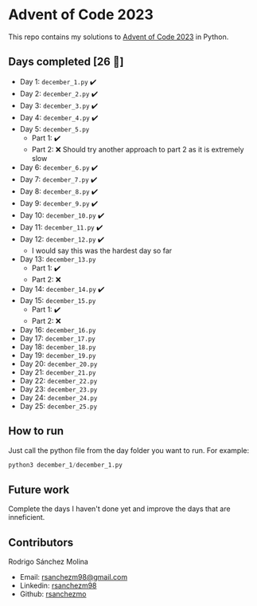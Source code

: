 # Advent of Code 2023
This repo contains my solutions to [Advent of Code 2023](https://adventofcode.com/) in Python.  

## Days completed [26 🌟]
- Day 1: ```december_1.py```  ✔️
- Day 2: ```december_2.py```  ✔️
- Day 3: ```december_3.py```  ✔️
- Day 4: ```december_4.py```  ✔️
- Day 5: ```december_5.py```  
    - Part 1: ✔️
    - Part 2: ❌ Should try another approach to part 2 as it is extremely slow
- Day 6: ```december_6.py```  ✔️
- Day 7: ```december_7.py```  ✔️
- Day 8: ```december_8.py```  ✔️
- Day 9: ```december_9.py```  ✔️
- Day 10: ```december_10.py``` ✔️
- Day 11: ```december_11.py``` ✔️
- Day 12: ```december_12.py``` ✔️
    - I would say this was the hardest day so far   
- Day 13: ```december_13.py``` 
    - Part 1: ✔️
    - Part 2: ❌
- Day 14: ```december_14.py``` ✔️
- Day 15: ```december_15.py```
    - Part 1: ✔️
    - Part 2: ❌
- Day 16: ```december_16.py```
- Day 17: ```december_17.py```
- Day 18: ```december_18.py```
- Day 19: ```december_19.py```
- Day 20: ```december_20.py```
- Day 21: ```december_21.py```
- Day 22: ```december_22.py```
- Day 23: ```december_23.py```
- Day 24: ```december_24.py```
- Day 25: ```december_25.py```


## How to run
Just call the python file from the day folder you want to run. For example:

```python
python3 december_1/december_1.py
```

## Future work
Complete the days I haven't done yet and improve the days that are inneficient.

## Contributors
Rodrigo Sánchez Molina
- Email: rsanchezm98@gmail.com
- Linkedin: [rsanchezm98](https://www.linkedin.com/in/rsanchezm98/)
- Github: [rsanchezmo](https://github.com/rsanchezmo)
